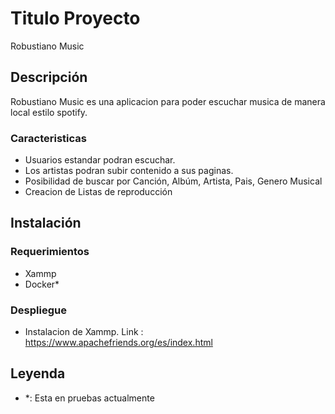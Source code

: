 # Titulo Proyecto

Robustiano Music

## Descripción

Robustiano Music es una aplicacion para poder escuchar musica de manera local estilo spotify.

### Caracteristicas

* Usuarios estandar podran escuchar.
* Los artistas podran subir contenido a sus paginas.
* Posibilidad de buscar por Canción, Albúm, Artista, Pais, Genero Musical
* Creacion de Listas de reproducción

## Instalación

### Requerimientos

* Xammp
* Docker*

### Despliegue

* Instalacion de Xammp. Link : https://www.apachefriends.org/es/index.html

## Leyenda

* *: Esta en pruebas actualmente
